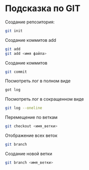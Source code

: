 # Подсказка по GIT

Создание репозитория:
```sh
git init
```

Создание коммитов add
```sh
git add
git add <имя файла>
```

Создание коммитов
```sh
git commit
```

Посмотреть лог в полном виде
```sh
got log
```

Посмотреть лог в сокращенном виде
```sh
git log --oneline
```

Перемещение по веткам
```sh
git checkout <имя_ветки>
```

Отображение всех веток
```sh
git branch
```

Создание новой ветки
```sh
git branch <имя_ветки>
```